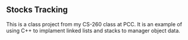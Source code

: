 <h2>Stocks Tracking</h2>

This is a class project from my CS-260 class at PCC.  It is an example of using C++ to implament linked lists and stacks to manager object data.
